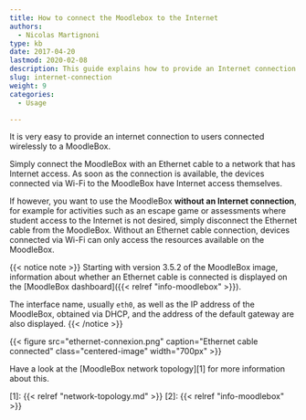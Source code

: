 ```yaml
---
title: How to connect the Moodlebox to the Internet
authors:
  - Nicolas Martignoni
type: kb
date: 2017-04-20
lastmod: 2020-02-08
description: This guide explains how to provide an Internet connection to users connected via Wi-Fi to a MoodleBox.
slug: internet-connection
weight: 9
categories:
  - Usage

---
```

It is very easy to provide an internet connection to users connected wirelessly to a MoodleBox.

Simply connect the MoodleBox with an Ethernet cable to a network that has Internet access. As soon as the connection is available, the devices connected via Wi-Fi to the MoodleBox have Internet access themselves.

If however, you want to use the MoodleBox __without an Internet connection__, for example for activities such as an escape game or assessments where student access to the Internet is not desired, simply disconnect the Ethernet cable from the MoodleBox. Without an Ethernet cable connection, devices connected via Wi-Fi can only access the resources available on the MoodleBox.

{{< notice note >}}
Starting with version 3.5.2 of the MoodleBox image, information about whether an Ethernet cable is connected is displayed on the [MoodleBox dashboard]({{< relref "info-moodlebox" >}}).

The interface name, usually `eth0`, as well as the IP address of the MoodleBox, obtained via DHCP, and the address of the default gateway are also displayed.
{{< /notice >}}

{{< figure src="ethernet-connexion.png" caption="Ethernet cable connected" class="centered-image" width="700px" >}}

Have a look at the [MoodleBox network topology][1] for more information about this.

 [1]: {{< relref "network-topology.md" >}}
 [2]: {{< relref "info-moodlebox" >}}
